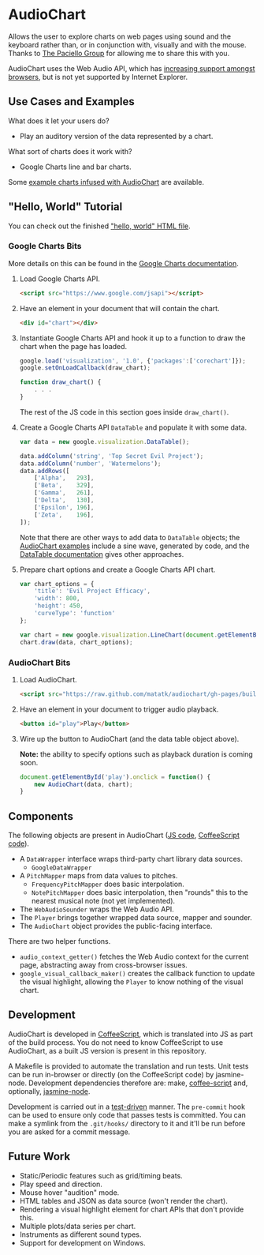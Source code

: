 AudioChart
===========

Allows the user to explore charts on web pages using sound and the keyboard rather than, or in conjunction with, visually and with the mouse.  Thanks to [The Paciello Group](http://paciellogroup.com) for allowing me to share this with you.

AudioChart uses the Web Audio API, which has [increasing support amongst browsers](http://caniuse.com/audio-api), but is not yet supported by Internet Explorer.

Use Cases and Examples
-----------------------

What does it let your users do?

 * Play an auditory version of the data represented by a chart.

What sort of charts does it work with?

 * Google Charts line and bar charts.

Some [example charts infused with AudioChart](http://matatk.agrip.org.uk/audiochart/example-google-charts.html) are available.

"Hello, World" Tutorial
------------------------

You can check out the finished ["hello, world" HTML file](http://matatk.agrip.org.uk/audiochart/hello-world.html).

### Google Charts Bits

More details on this can be found in the [Google Charts documentation](https://developers.google.com/chart/).

 1. Load Google Charts API.

	```html
	<script src="https://www.google.com/jsapi"></script>
	```

 2. Have an element in your document that will contain the chart.

	```html
	<div id="chart"></div>
	```

 3. Instantiate Google Charts API and hook it up to a function to draw the chart when the page has loaded.

	```js
	google.load('visualization', '1.0', {'packages':['corechart']});
	google.setOnLoadCallback(draw_chart);

	function draw_chart() {
		. . .
	}
	```

	The rest of the JS code in this section goes inside `draw_chart()`.

 4. Create a Google Charts API `DataTable` and populate it with some data.

	```js
	var data = new google.visualization.DataTable();

	data.addColumn('string', 'Top Secret Evil Project');
	data.addColumn('number', 'Watermelons');
	data.addRows([
		['Alpha',   293],
		['Beta',    329],
		['Gamma',   261],
		['Delta',   130],
		['Epsilon', 196],
		['Zeta',    196],
	]);
	```

	Note that there are other ways to add data to `DataTable` objects; the [AudioChart examples](http://matatk.agrip.org.uk/audiochart/example-google-charts.html) include a sine wave, generated by code, and the [DataTable documentation](https://developers.google.com/chart/interactive/docs/reference#DataTable) gives other approaches.

 6. Prepare chart options and create a Google Charts API chart.

	```js
	var chart_options = {
		'title': 'Evil Project Efficacy',
		'width': 800,
		'height': 450,
		'curveType': 'function'
	};

	var chart = new google.visualization.LineChart(document.getElementById('chart'));
	chart.draw(data, chart_options);
	```

### AudioChart Bits

 1. Load AudioChart.

	```html
	<script src="https://raw.github.com/matatk/audiochart/gh-pages/build/audiochart-min.js"></script>
	```

 2. Have an element in your document to trigger audio playback.

	```html
	<button id="play">Play</button>
	```

 3. Wire up the button to AudioChart (and the data table object above).

    **Note:** the ability to specify options such as playback duration is coming soon.

	```js
	document.getElementById('play').onclick = function() {
		new AudioChart(data, chart);
	}
	```

Components
-----------

The following objects are present in AudioChart ([JS code](https://github.com/matatk/audiochart/blob/gh-pages/build/audiochart.js), [CoffeeScript code](https://github.com/matatk/audiochart/blob/gh-pages/audiochart.coffee)).

 * A `DataWrapper` interface wraps third-party chart library data sources.
    - `GoogleDataWrapper`
 * A `PitchMapper` maps from data values to pitches.
    - `FrequencyPitchMapper` does basic interpolation.
    - `NotePitchMapper` does basic interpolation, then "rounds" this to the nearest musical note (not yet implemented).
 * The `WebAudioSounder` wraps the Web Audio API.
 * The `Player` brings together wrapped data source, mapper and sounder.
 * The `AudioChart` object provides the public-facing interface.

There are two helper functions.

 * `audio_context_getter()` fetches the Web Audio context for the current page, abstracting away from cross-browser issues.
 * `google_visual_callback_maker()` creates the callback function to update the visual highlight, allowing the `Player` to know nothing of the visual chart.

Development
------------

AudioChart is developed in [CoffeeScript](http://coffeescript.org), which is translated into JS as part of the build process.  You do not need to know CoffeeScript to use AudioChart, as a built JS version is present in this repository.

A Makefile is provided to automate the translation and run tests.  Unit tests can be run in-browser or directly (on the CoffeeScript code) by jasmine-node.  Development dependencies therefore are: make, [coffee-script](https://www.npmjs.org/package/coffee-script) and, optionally, [jasmine-node](https://www.npmjs.org/package/jasmine-node).

Development is carried out in a [test-driven](http://en.wikipedia.org/wiki/Test-driven_development) manner.  The `pre-commit` hook can be used to ensure only code that passes tests is committed.  You can make a symlink from the `.git/hooks/` directory to it and it'll be run before you are asked for a commit message.

Future Work
------------

 * Static/Periodic features such as grid/timing beats.
 * Play speed and direction.
 * Mouse hover "audition" mode.
 * HTML tables and JSON as data source (won't render the chart).
 * Rendering a visual highlight element for chart APIs that don't provide this.
 * Multiple plots/data series per chart.
 * Instruments as different sound types.
 * Support for development on Windows.
